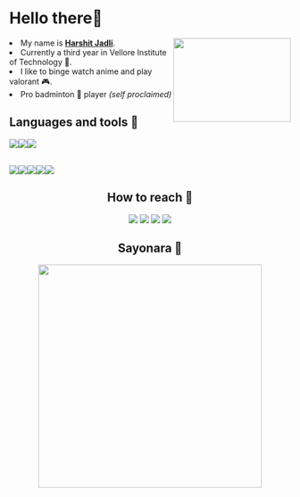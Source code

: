 <!--
**greywolff711/greywolff711** is a ✨ _special_ ✨ repository because its `README.md` (this file) appears on your GitHub profile.

Here are some ideas to get you started:

- 🔭 I’m currently working on ...
- 🌱 I’m currently learning ...
- 👯 I’m looking to collaborate on ...
- 🤔 I’m looking for help with ...
- 💬 Ask me about ...
- 📫 How to reach me: ...
- 😄 Pronouns: ...
- ⚡ Fun fact: ...
-->
<!--Myself-->
<h1>Hello there👀</h1>
<p>
<img align=right src="https://external-content.duckduckgo.com/iu/?u=https%3A%2F%2Fpa1.narvii.com%2F7063%2Ff1df36bc538b831c2796c1df6a2e21cca6a99775r1-500-281_hq.gif&f=1&nofb=1" width=210 height=150>
<li>My name is <strong><a href="https://www.youtube.com/watch?v=dQw4w9WgXcQ">Harshit Jadli</a></strong>.</li>
<li>Currently a third year in Vellore Institute of Technology 🏫.</li>
<li>I like to binge watch  anime and play valorant 🎮.</li>
<li>Pro badminton 🏸 player <i>(self proclaimed)</i></li>
</p>
<!--Skillz-->
<h2>Languages and tools 🔧</h2>
<p><img src="https://img.shields.io/badge/React-20232A?style=for-the-badge&logo=react&logoColor=61DAFB"><img src="https://img.shields.io/badge/firebase-ffca28?style=for-the-badge&logo=firebase&logoColor=black"><img src="https://img.shields.io/badge/Git-F05032?style=for-the-badge&logo=git&logoColor=white"></p>
<br>
  <img src="https://img.shields.io/badge/Python-FFD43B?style=for-the-badge&logo=python&logoColor=darkgreen"><img src="https://img.shields.io/badge/C%2B%2B-00599C?style=for-the-badge&logo=c%2B%2B&logoColor=white"><img src="https://img.shields.io/badge/Java-ED8B00?style=for-the-badge&logo=java&logoColor=white"><img src="https://img.shields.io/badge/HTML5-E34F26?style=for-the-badge&logo=html5&logoColor=white"><img src="https://img.shields.io/badge/CSS-239120?&style=for-the-badge&logo=css3&logoColor=white"></p>

<!--Contact-->
<h2 align=center>How to reach 🤙</h2>
<p align=center>
<a href="mailto:harshitjadli11@gmail.com"><img src="https://img.shields.io/badge/Gmail-D14836?style=for-the-badge&logo=gmail&logoColor=white"></a>
<a href="https://www.linkedin.com/in/harshit-jadli-7171a3206/"><img src="https://img.shields.io/badge/LinkedIn-0077B5?style=for-the-badge&logo=linkedin&logoColor=white"></a>
<img src="https://img.shields.io/badge/Instagram-E4405F?style=for-the-badge&logo=instagram&logoColor=white">
<a href="https://myanimelist.net/profile/manga_boy"><img src="https://img.shields.io/badge/Myanimelist-2E51A2?style=for-the-badge&logo=myanimelist&logoColor=white"></a>
</p>
<!--Bye bye-->
<h2 align=center>Sayonara 👋</h2>
<p align=center><img align=center src="https://external-content.duckduckgo.com/iu/?u=http%3A%2F%2F38.media.tumblr.com%2Fdd2a6b14392174632e1c7016da269c2f%2Ftumblr_nlti0gtqhv1sh40dxo1_1280.gif&f=1&nofb=1" width=400></p>
